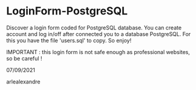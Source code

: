# LoginForm-PostgreSQL

Discover a login form coded for PostgreSQL database. You can create account and log in/off after connected you to a database PostgreSQL. For this you have the file 'users.sql' to copy. So enjoy!

IMPORTANT : this login form is not safe enough as professional websites, so be careful !

07/09/2021

arlealexandre
